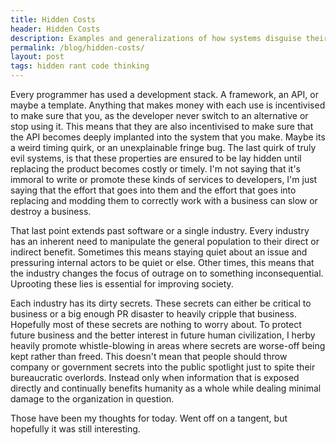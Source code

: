 ```yaml
---
title: Hidden Costs
header: Hidden Costs
description: Examples and generalizations of how systems disguise their motives.
permalink: /blog/hidden-costs/
layout: post
tags: hidden rant code thinking
---
```


Every programmer has used a development stack. A framework, an API, or maybe a template. Anything that makes money with each use is incentivised to make sure that you, as the developer never switch to an alternative or stop using it. This means that they are also incentivised to make sure that the API becomes deeply implanted into the system that you make. Maybe its a weird timing quirk, or an unexplainable fringe bug. The last quirk of truly evil systems, is that these properties are ensured to be lay hidden until replacing the product becomes costly or timely. I'm not saying that it's immoral to write or promote these kinds of services to developers, I'm just saying that the effort that goes into them and the effort that goes into replacing and modding them to correctly work with a business can slow or destroy a business.

That last point extends past software or a single industry. Every industry has an inherent need to manipulate the general population to their direct or indirect benefit. Sometimes this means staying quiet about an issue and pressuring internal actors to be quiet or else. Other times, this means that the industry changes the focus of outrage on to something inconsequential. Uprooting these lies is essential for improving society.

Each industry has its dirty secrets. These secrets can either be critical to business or a big enough PR disaster to heavily cripple that business. Hopefully most of these secrets are nothing to worry about. To protect future business and the better interest in future human civilization, I herby heavily promote whistle-blowing in areas where secrets are worse-off being kept rather than freed. This doesn't mean that people should throw company or government secrets into the public spotlight just to spite their bureaucratic overlords. Instead only when information that is exposed directly and continually benefits humanity as a whole while dealing minimal damage to the organization in question.

Those have been my thoughts for today. Went off on a tangent, but hopefully it was still interesting.
